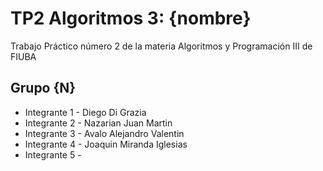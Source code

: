 # TP2 Algoritmos 3: {nombre}
Trabajo Práctico número 2 de la materia Algoritmos y Programación III de FIUBA

## Grupo {N}
- Integrante 1 - Diego Di Grazia
- Integrante 2 - Nazarian Juan Martin
- Integrante 3 - Avalo Alejandro Valentin
- Integrante 4 - Joaquin Miranda Iglesias
- Integrante 5 - 
